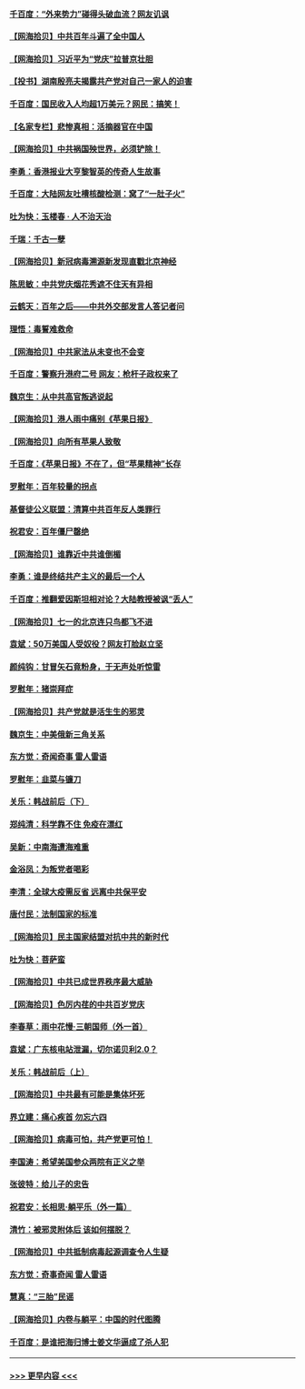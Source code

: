 #### [千百度：“外来势力”碰得头破血流？网友讥讽](../pages/nsc993/n13064878.md?t=07031701) 
#### [【网海拾贝】中共百年斗遍了全中国人](../pages/nsc993/n13060020.md?t=07031701) 
#### [【网海拾贝】习近平为“党庆”拉普京壮胆](../pages/nsc993/n13057781.md?t=07031701) 
#### [【投书】湖南殷亮夫揭露共产党对自己一家人的迫害](../pages/nsc993/n13057744.md?t=07031701) 
#### [千百度：国民收入人均超1万美元？网民：搞笑！](../pages/nsc993/n13057692.md?t=07031701) 
#### [【名家专栏】悲惨真相：活摘器官在中国](../pages/nsc993/n13056611.md?t=07031701) 
#### [【网海拾贝】中共祸国殃世界，必须铲除！](../pages/nsc993/n13056011.md?t=07031701) 
#### [李勇：香港报业大亨黎智英的传奇人生故事](../pages/nsc993/n13055258.md?t=07031701) 
#### [千百度：大陆网友吐槽核酸检测：窝了“一肚子火”](../pages/nsc993/n13055194.md?t=07031701) 
#### [吐为快：玉楼春 · 人不治天治](../pages/nsc993/n13054028.md?t=07031701) 
#### [千瑞：千古一孽](../pages/nsc993/n13054016.md?t=07031701) 
#### [【网海拾贝】新冠病毒溯源新发现直戳北京神经](../pages/nsc993/n13052425.md?t=07031701) 
#### [陈思敏：中共党庆烟花秀遮不住天有异相](../pages/nsc993/n13052020.md?t=07031701) 
#### [云鹤天：百年之后——中共外交部发言人答记者问](../pages/nsc993/n13051604.md?t=07031701) 
#### [理悟：毒誓难救命](../pages/nsc993/n13051601.md?t=07031701) 
#### [【网海拾贝】中共家法从未变也不会变](../pages/nsc993/n13050366.md?t=07031701) 
#### [千百度：警察升港府二号 网友：枪杆子政权来了](../pages/nsc993/n13050261.md?t=07031701) 
#### [魏京生：从中共高官叛逃说起](../pages/nsc993/n13048997.md?t=07031701) 
#### [【网海拾贝】港人雨中痛别《苹果日报》](../pages/nsc993/n13048941.md?t=07031701) 
#### [【网海拾贝】向所有苹果人致敬](../pages/nsc993/n13046795.md?t=07031701) 
#### [千百度：《苹果日报》不在了，但“苹果精神”长存](../pages/nsc993/n13046703.md?t=07031701) 
#### [罗慰年：百年较量的拐点](../pages/nsc993/n13046542.md?t=07031701) 
#### [基督徒公义联盟：清算中共百年反人类罪行](../pages/nsc993/n13046499.md?t=07031701) 
#### [祝君安：百年僵尸罄绝](../pages/nsc993/n13045595.md?t=07031701) 
#### [【网海拾贝】谁靠近中共谁倒楣](../pages/nsc993/n13044667.md?t=07031701) 
#### [李勇：谁是终结共产主义的最后一个人](../pages/nsc993/n13044397.md?t=07031701) 
#### [千百度：推翻爱因斯坦相对论？大陆教授被讽“丢人”](../pages/nsc993/n13043908.md?t=07031701) 
#### [【网海拾贝】七一的北京连只鸟都飞不进](../pages/nsc993/n13041377.md?t=07031701) 
#### [袁斌：50万美国人受奴役？网友打脸赵立坚](../pages/nsc993/n13041330.md?t=07031701) 
#### [颜纯钩：甘冒矢石竟粉身，于无声处听惊雷](../pages/nsc993/n13041140.md?t=07031701) 
#### [罗慰年：猪崇拜症](../pages/nsc993/n13041071.md?t=07031701) 
#### [【网海拾贝】共产党就是活生生的邪灵](../pages/nsc993/n13036627.md?t=07031701) 
#### [魏京生：中美俄新三角关系](../pages/nsc993/n13035986.md?t=07031701) 
#### [东方觉：奇闻奇事 雷人雷语](../pages/nsc993/n13035878.md?t=07031701) 
#### [罗慰年：韭菜与镰刀](../pages/nsc993/n13034374.md?t=07031701) 
#### [关乐：韩战前后（下）](../pages/nsc993/n13034113.md?t=07031701) 
#### [郑纯清：科学靠不住 免疫在漂红](../pages/nsc993/n13034093.md?t=07031701) 
#### [吴新：中南海遭海难重](../pages/nsc993/n13034084.md?t=07031701) 
#### [金浴凤：为叛党者喝彩](../pages/nsc993/n13034058.md?t=07031701) 
#### [李清：全球大疫需反省 远离中共保平安](../pages/nsc993/n13033784.md?t=07031701) 
#### [唐付民：法制国家的标准](../pages/nsc993/n13032944.md?t=07031701) 
#### [【网海拾贝】民主国家结盟对抗中共的新时代](../pages/nsc993/n13031717.md?t=07031701) 
#### [吐为快：菩萨蛮](../pages/nsc993/n13030033.md?t=07031701) 
#### [【网海拾贝】中共已成世界秩序最大威胁](../pages/nsc993/n13028138.md?t=07031701) 
#### [【网海拾贝】色厉内荏的中共百岁党庆](../pages/nsc993/n13025582.md?t=07031701) 
#### [李春草：雨中花慢‧三朝国师（外一首）](../pages/nsc993/n13025567.md?t=07031701) 
#### [袁斌：广东核电站泄漏，切尔诺贝利2.0？](../pages/nsc993/n13025475.md?t=07031701) 
#### [关乐：韩战前后（上）](../pages/nsc993/n13025387.md?t=07031701) 
#### [【网海拾贝】中共最有可能是集体坏死](../pages/nsc993/n13023101.md?t=07031701) 
#### [界立建：痛心疾首 勿忘六四](../pages/nsc993/n13022339.md?t=07031701) 
#### [【网海拾贝】病毒可怕，共产党更可怕！](../pages/nsc993/n13020728.md?t=07031701) 
#### [李国涛：希望美国参众两院有正义之举](../pages/nsc993/n13020674.md?t=07031701) 
#### [张彼特：给儿子的忠告](../pages/nsc993/n13018934.md?t=07031701) 
#### [祝君安：长相思‧躺平乐（外一篇）](../pages/nsc993/n13018923.md?t=07031701) 
#### [清竹：被邪灵附体后 该如何摆脱？](../pages/nsc993/n13018877.md?t=07031701) 
#### [【网海拾贝】中共抵制病毒起源调查令人生疑](../pages/nsc993/n13017785.md?t=07031701) 
#### [东方觉：奇事奇闻 雷人雷语](../pages/nsc993/n13017577.md?t=07031701) 
#### [慧真：“三胎”民谣](../pages/nsc993/n13017394.md?t=07031701) 
#### [【网海拾贝】内卷与躺平：中国的时代图腾](../pages/nsc993/n13016128.md?t=07031701) 
#### [千百度：是谁把海归博士姜文华逼成了杀人犯](../pages/nsc993/n13015218.md?t=07031701) 

----
#### [ >>> 更早内容 <<< ](../indexes/nsc993-earlier.md)
